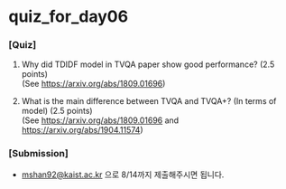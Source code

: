 # quiz_for_day06

### [Quiz]
1. Why did TDIDF model in TVQA paper show good performance? (2.5 points)  
   (See https://arxiv.org/abs/1809.01696)  

2. What is the main difference between TVQA and TVQA+? (In terms of model) (2.5 points)  
   (See https://arxiv.org/abs/1809.01696 and https://arxiv.org/abs/1904.11574)  

### [Submission]
* mshan92@kaist.ac.kr 으로 8/14까지 제출해주시면 됩니다.
